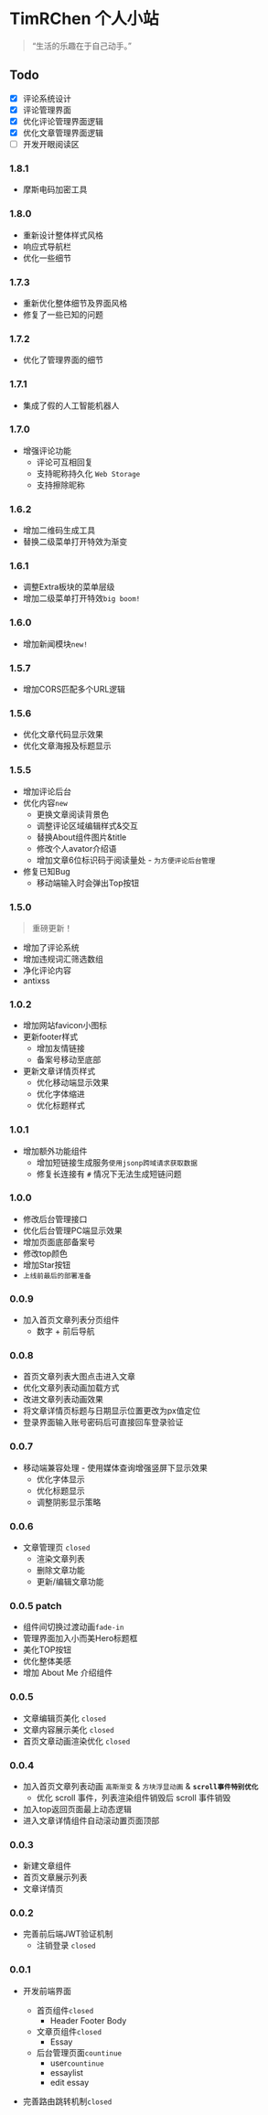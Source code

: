 # TimRChen 个人小站
>   “生活的乐趣在于自己动手。”

##  Todo

- [x]   评论系统设计
- [x]   评论管理界面
- [x]   优化评论管理界面逻辑
- [x]   优化文章管理界面逻辑
- [ ]   开发开眼阅读区

### 1.8.1

-  摩斯电码加密工具

### 1.8.0

-  重新设计整体样式风格
-  响应式导航栏
-  优化一些细节

### 1.7.3

-  重新优化整体细节及界面风格
-  修复了一些已知的问题

### 1.7.2

-  优化了管理界面的细节

### 1.7.1

-  集成了假的人工智能机器人

### 1.7.0

-  增强评论功能
    -  评论可互相回复
    -  支持昵称持久化 `Web Storage`
    -  支持擦除昵称

### 1.6.2

-  增加二维码生成工具
-  替换二级菜单打开特效为渐变

### 1.6.1

-  调整Extra板块的菜单层级
-  增加二级菜单打开特效`big boom!`

### 1.6.0

-  增加新闻模块`new!`

### 1.5.7

-  增加CORS匹配多个URL逻辑

### 1.5.6

-  优化文章代码显示效果
-  优化文章海报及标题显示

### 1.5.5

-   增加评论后台
-   优化内容`new`
    -   更换文章阅读背景色
    -   调整评论区域编辑样式&交互
    -   替换About组件图片&title
    -   修改个人avator介绍语
    -   增加文章6位标识码于阅读量处 - `为方便评论后台管理`
-   修复已知Bug
    -   移动端输入时会弹出Top按钮

### 1.5.0

>   重磅更新！
-   增加了评论系统
-   增加违规词汇筛选数组
-   净化评论内容
-   antixss

### 1.0.2

-   增加网站favicon小图标
-   更新footer样式
    -   增加友情链接
    -   备案号移动至底部
-   更新文章详情页样式
    -   优化移动端显示效果
    -   优化字体缩进
    -   优化标题样式

### 1.0.1

-   增加额外功能组件
    -   增加短链接生成服务`使用jsonp跨域请求获取数据`
    -   修复长连接有 `#` 情况下无法生成短链问题

### 1.0.0

-   修改后台管理接口
-   优化后台管理PC端显示效果
-   增加页面底部备案号
-   修改top颜色
-   增加Star按钮
-   `上线前最后的部署准备`

### 0.0.9

-   加入首页文章列表分页组件
    -   数字 + 前后导航

### 0.0.8

-   首页文章列表大图点击进入文章
-   优化文章列表动画加载方式
-   改进文章列表动画效果
-   将文章详情页标题与日期显示位置更改为px值定位
-   登录界面输入账号密码后可直接回车登录验证

### 0.0.7

-   移动端兼容处理 - 使用媒体查询增强竖屏下显示效果
    - 优化字体显示
    - 优化标题显示
    - 调整阴影显示策略

### 0.0.6

-   文章管理页 `closed`
    - 渲染文章列表
    - 删除文章功能
    - 更新/编辑文章功能


### 0.0.5 patch

-   组件间切换过渡动画`fade-in`
-   管理界面加入小而美Hero标题框
-   美化TOP按钮
-   优化整体美感
-   增加 About Me 介绍组件


### 0.0.5

-   文章编辑页美化 `closed`
-   文章内容展示美化 `closed`
-   首页文章动画渲染优化 `closed`

### 0.0.4

-   加入首页文章列表动画 `高斯渐变` & `方块浮显动画` & **`scroll事件特别优化`**
    -   优化 scroll 事件，列表渲染组件销毁后 scroll 事件销毁
-   加入top返回页面最上动态逻辑
-   进入文章详情组件自动滚动置页面顶部

### 0.0.3

-   新建文章组件
-   首页文章展示列表
-   文章详情页


### 0.0.2

-   完善前后端JWT验证机制
    -   注销登录 `closed`


### 0.0.1

-   开发前端界面
    -   首页组件`closed`
        - Header Footer Body
    -   文章页组件`closed`
        - Essay
    -   后台管理页面`countinue`
        - user`countinue`
        - essaylist
        - edit essay

-   完善路由跳转机制`closed`



